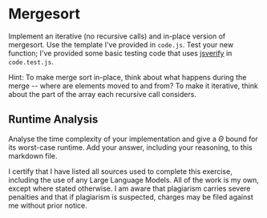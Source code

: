 # Mergesort

Implement an iterative (no recursive calls) and in-place version of mergesort.
Use the template I've provided in `code.js`. Test your new function; I've
provided some basic testing code that uses
[jsverify](https://jsverify.github.io/) in `code.test.js`.

Hint: To make merge sort in-place, think about what happens during the merge --
where are elements moved to and from? To make it iterative, think about the
part of the array each recursive call considers.

## Runtime Analysis

Analyse the time complexity of your implementation and give a $\Theta$ bound for
its worst-case runtime. Add your answer, including your reasoning, to this
markdown file.


I certify that I have listed all sources used to complete this exercise, including the use of any Large Language Models. All of the work is my own, except where stated otherwise. I am aware that plagiarism carries severe penalties and that if plagiarism is suspected, charges may be filed against me without prior notice.
